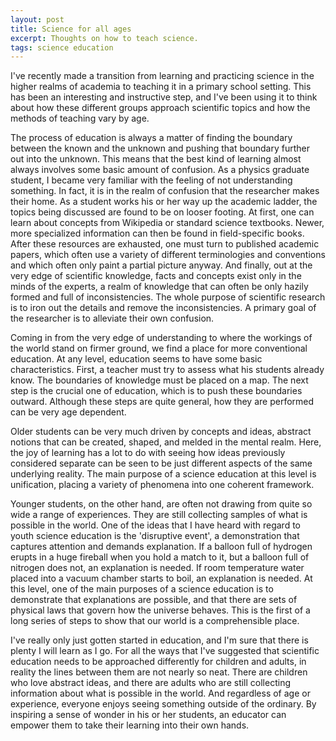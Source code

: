 ```yaml
---
layout: post
title: Science for all ages
excerpt: Thoughts on how to teach science.
tags: science education
---
```


I've recently made a transition from learning and practicing science in the higher realms of academia to teaching it in a primary school setting. This has been an interesting and instructive step, and I've been using it to think about how these different groups approach scientific topics and how the methods of teaching vary by age. 

The process of education is always a matter of finding the boundary between the known and the unknown and pushing that boundary further out into the unknown. This means that the best kind of learning almost always involves some basic amount of confusion. As a physics graduate student, I became very familiar with the feeling of not understanding something. In fact, it is in the realm of confusion that the researcher makes their home. As a student works his or her way up the academic ladder, the topics being discussed are found to be on looser footing. At first, one can learn about concepts from Wikipedia or standard science textbooks. Newer, more specialized information can then be found in field-specific books. After these resources are exhausted, one must turn to published academic papers, which often use a variety of different terminologies and conventions and which often only paint a partial picture anyway. And finally, out at the very edge of scientific knowledge, facts and concepts exist only in the minds of the experts, a realm of knowledge that can often be only hazily formed and full of inconsistencies. The whole purpose of scientific research is to iron out the details and remove the inconsistencies. A primary goal of the researcher is to alleviate their own confusion. 

Coming in from the very edge of understanding to where the workings of the world stand on firmer ground, we find a place for more conventional education. At any level, education seems to have some basic characteristics. First, a teacher must try to assess what his students already know. The boundaries of knowledge must be placed on a map. The next step is the crucial one of education, which is to push these boundaries outward. Although these steps are quite general, how they are performed can be very age dependent. 

Older students can be very much driven by concepts and ideas, abstract notions that can be created, shaped, and melded in the mental realm. Here, the joy of learning has a lot to do with seeing how ideas previously considered separate can be seen to be just different aspects of the same underlying reality. The main purpose of a science education at this level is unification, placing a variety of phenomena into one coherent framework. 

Younger students, on the other hand, are often not drawing from quite so wide a range of experiences. They are still collecting samples of what is possible in the world. One of the ideas that I have heard with regard to youth science education is the 'disruptive event', a demonstration that captures attention and demands explanation. If a balloon full of hydrogen erupts in a huge fireball when you hold a match to it, but a balloon full of nitrogen does not, an explanation is needed. If room temperature water placed into a vacuum chamber starts to boil, an explanation is needed. At this level, one of the main purposes of a science education is to demonstrate that explanations are possible, and that there are sets of physical laws that govern how the universe behaves. This is the first of a long series of steps to show that our world is a comprehensible place. 

I've really only just gotten started in education, and I'm sure that there is plenty I will learn as I go. For all the ways that I've suggested that scientific education needs to be approached differently for children and adults, in reality the lines between them are not nearly so neat. There are children who love abstract ideas, and there are adults who are still collecting information about what is possible in the world. And regardless of age or experience, everyone enjoys seeing something outside of the ordinary. By inspiring a sense of wonder in his or her students, an educator can empower them to take their learning into their own hands. 
